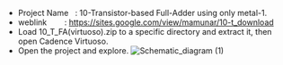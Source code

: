 - Project Name   : 10-Transistor-based Full-Adder using only metal-1.
- weblink        : https://sites.google.com/view/mamunar/10-t_download
- Load 10_T_FA(virtuoso).zip to a specific directory and extract it, then open Cadence Virtuoso.
- Open the project and explore.
![Schematic_diagram (1)](https://github.com/user-attachments/assets/a0c388de-e3f7-4a72-ab55-7c1c02ecec1c)
